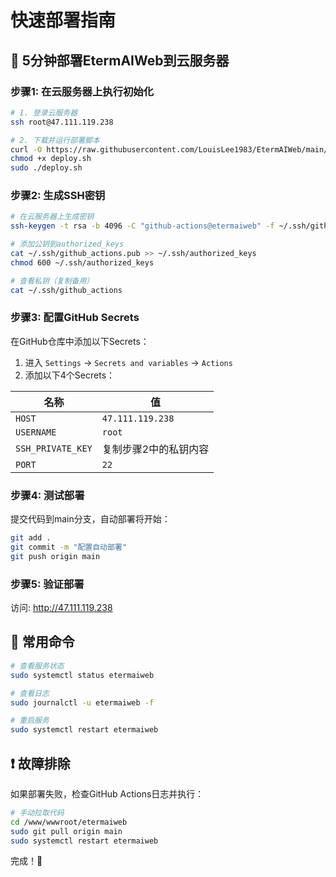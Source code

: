 # 快速部署指南

## 🚀 5分钟部署EtermAIWeb到云服务器

### 步骤1: 在云服务器上执行初始化

```bash
# 1. 登录云服务器
ssh root@47.111.119.238

# 2. 下载并运行部署脚本
curl -O https://raw.githubusercontent.com/LouisLee1983/EtermAIWeb/main/deploy/deploy.sh
chmod +x deploy.sh
sudo ./deploy.sh
```

### 步骤2: 生成SSH密钥

```bash
# 在云服务器上生成密钥
ssh-keygen -t rsa -b 4096 -C "github-actions@etermaiweb" -f ~/.ssh/github_actions

# 添加公钥到authorized_keys
cat ~/.ssh/github_actions.pub >> ~/.ssh/authorized_keys
chmod 600 ~/.ssh/authorized_keys

# 查看私钥（复制备用）
cat ~/.ssh/github_actions
```

### 步骤3: 配置GitHub Secrets

在GitHub仓库中添加以下Secrets：

1. 进入 `Settings` → `Secrets and variables` → `Actions`
2. 添加以下4个Secrets：

| 名称 | 值 |
|------|---|
| `HOST` | `47.111.119.238` |
| `USERNAME` | `root` |
| `SSH_PRIVATE_KEY` | 复制步骤2中的私钥内容 |
| `PORT` | `22` |

### 步骤4: 测试部署

提交代码到main分支，自动部署将开始：

```bash
git add .
git commit -m "配置自动部署"
git push origin main
```

### 步骤5: 验证部署

访问: http://47.111.119.238

## 🔧 常用命令

```bash
# 查看服务状态
sudo systemctl status etermaiweb

# 查看日志
sudo journalctl -u etermaiweb -f

# 重启服务
sudo systemctl restart etermaiweb
```

## ❗ 故障排除

如果部署失败，检查GitHub Actions日志并执行：

```bash
# 手动拉取代码
cd /www/wwwroot/etermaiweb
sudo git pull origin main
sudo systemctl restart etermaiweb
```

完成！🎉 